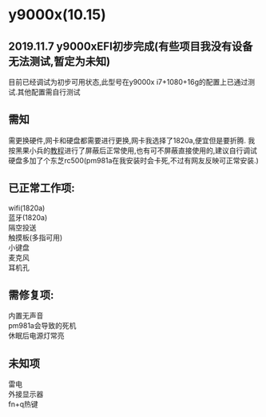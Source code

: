 # y9000x(10.15)
## 2019.11.7       y9000xEFI初步完成(有些项目我没有设备无法测试,暂定为未知)  
目前已经调试为初步可用状态,此型号在y9000x i7+1080+16g的配置上已通过测试.其他配置需自行测试
## 需知
需更换硬件,网卡和硬盘都需要进行更换,网卡我选择了1820a,便宜但是要折腾.  我按黑果小兵的[教程](https://blog.daliansky.net/DW1820A_BCM94350ZAE-driver-inserts-the-correct-posture.html)进行了屏蔽后正常使用,也有可不屏蔽直接使用的,建议自行调试    
硬盘多加了个东芝rc500(pm981a在我安装时会卡死,不过有网友反映可正常安装.)
## 已正常工作项:
wifi(1820a)  
蓝牙(1820a)   
隔空投送  
触摸板(多指可用)  
小键盘  
麦克风  
耳机孔  
## 需修复项:
内置无声音  
pm981a会导致的死机  
休眠后电源灯常亮  
## 未知项
雷电  
外接显示器  
fn+q热键  




